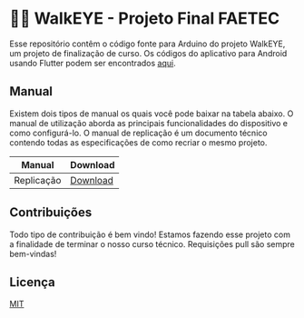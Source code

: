# 👨‍🦯 WalkEYE - Projeto Final FAETEC
Esse repositório contêm o código fonte para Arduino do projeto
WalkEYE, um projeto de finalização de curso. Os códigos do aplicativo
para Android usando Flutter podem ser encontrados
[aqui](https://github.com/Projeto-WalkEYE/walkeye-app).


## Manual
Existem dois tipos de manual os quais você pode baixar na tabela
abaixo. O manual de utilização aborda as principais funcionalidades
do dispositivo e como configurá-lo. O manual de replicação é um
documento técnico contendo todas as especificações de como recriar
o mesmo projeto.

 **Manual** | **Download** 
------------|--------------
 Replicação | [Download](https://github.com/Projeto-WalkEYE/walkeye/blob/main/Manual%20de%20Replica%C3%A7%C3%A3o.pdf) 

Contribuições
---

Todo tipo de contribuição é bem vindo! Estamos fazendo esse projeto com a finalidade de terminar o nosso curso técnico. Requisições pull são sempre bem-vindas!

Licença
---

[MIT](https://github.com/Projeto-WalkEYE/walkeye/blob/main/LICENSE)
